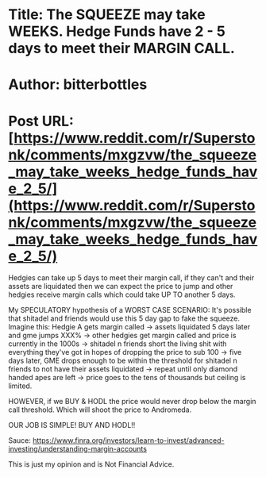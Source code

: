 # Title: The SQUEEZE may take WEEKS. Hedge Funds have 2 - 5 days to meet their MARGIN CALL.
# Author: bitterbottles
# Post URL: [https://www.reddit.com/r/Superstonk/comments/mxgzvw/the_squeeze_may_take_weeks_hedge_funds_have_2_5/](https://www.reddit.com/r/Superstonk/comments/mxgzvw/the_squeeze_may_take_weeks_hedge_funds_have_2_5/)


Hedgies can take up 5 days to meet their margin call, if they can't and their assets are liquidated then we can expect the price to jump and other hedgies receive margin calls which could take UP TO another 5 days.

My SPECULATORY hypothesis of a WORST CASE SCENARIO: 
It's possible that shitadel and friends would use this 5 day gap to fake the squeeze. Imagine this:
Hedgie A gets margin called -> assets liquidated 5 days later and gme jumps XXX% -> other hedgies get margin called and price is currently in the 1000s -> shitadel n friends short the living shit with everything they've got in hopes of dropping the price to sub 100 -> five days later, GME drops enough to be within the threshold for shitadel n friends to not have their assets liquidated -> repeat until only diamond handed apes are left -> price goes to the tens of thousands but ceiling is limited.

HOWEVER, if we BUY & HODL the price would never drop below the margin call threshold. Which will shoot the price to Andromeda. 


OUR JOB IS SIMPLE! BUY AND HODL!!


Sauce:
https://www.finra.org/investors/learn-to-invest/advanced-investing/understanding-margin-accounts

This is just my opinion and is Not Financial Advice.